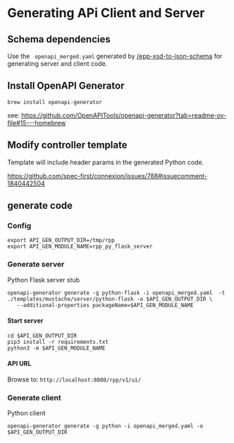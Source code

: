 # Generating APi Client and Server

## Schema dependencies

Use the ` openapi_merged.yaml` generated by [/epp-xsd-to-json-schema](https://github.com/pawel-kow/epp-xsd-to-json-schema) for
generating server and client code.

## Install OpenAPI Generator

```
brew install openapi-generator
```
see: https://github.com/OpenAPITools/openapi-generator?tab=readme-ov-file#15---homebrew

## Modify controller template

Template will include header params in the generated Python code.

https://github.com/spec-first/connexion/issues/788#issuecomment-1840442504

## generate code


### Config

```
export API_GEN_OUTPUT_DIR=/tmp/rpp
export API_GEN_MODULE_NAME=rpp_py_flask_server
```

### Generate server

Python Flask server stub

```
openapi-generator generate -g python-flask -i openapi_merged.yaml  -t ./templates/mustache/server/python-flask -o $API_GEN_OUTPUT_DIR \
   --additional-properties packageName=$API_GEN_MODULE_NAME
```

#### Start server

```
cd $API_GEN_OUTPUT_DIR
pip3 install -r requirements.txt
python3 -m $API_GEN_MODULE_NAME
```

#### API URL

Browse to: `http://localhost:8080/rpp/v1/ui/`

### Generate client

Python client

```
openapi-generator generate -g python -i openapi_merged.yaml -o $API_GEN_OUTPUT_DIR
```